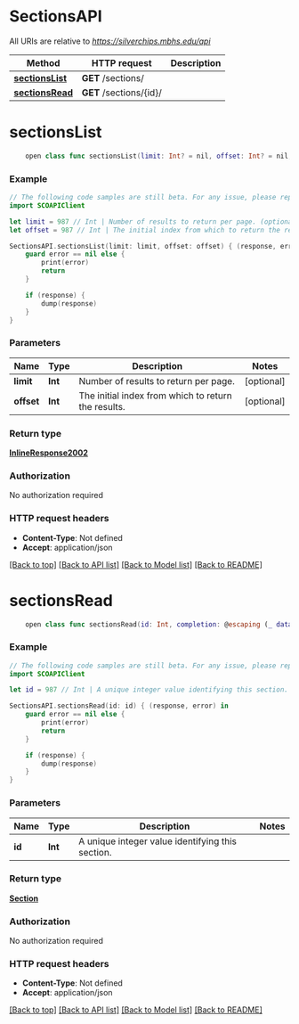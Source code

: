 # SectionsAPI

All URIs are relative to *https://silverchips.mbhs.edu/api*

Method | HTTP request | Description
------------- | ------------- | -------------
[**sectionsList**](SectionsAPI.md#sectionslist) | **GET** /sections/ | 
[**sectionsRead**](SectionsAPI.md#sectionsread) | **GET** /sections/{id}/ | 


# **sectionsList**
```swift
    open class func sectionsList(limit: Int? = nil, offset: Int? = nil, completion: @escaping (_ data: InlineResponse2002?, _ error: Error?) -> Void)
```



### Example 
```swift
// The following code samples are still beta. For any issue, please report via http://github.com/OpenAPITools/openapi-generator/issues/new
import SCOAPIClient

let limit = 987 // Int | Number of results to return per page. (optional)
let offset = 987 // Int | The initial index from which to return the results. (optional)

SectionsAPI.sectionsList(limit: limit, offset: offset) { (response, error) in
    guard error == nil else {
        print(error)
        return
    }

    if (response) {
        dump(response)
    }
}
```

### Parameters

Name | Type | Description  | Notes
------------- | ------------- | ------------- | -------------
 **limit** | **Int** | Number of results to return per page. | [optional] 
 **offset** | **Int** | The initial index from which to return the results. | [optional] 

### Return type

[**InlineResponse2002**](InlineResponse2002.md)

### Authorization

No authorization required

### HTTP request headers

 - **Content-Type**: Not defined
 - **Accept**: application/json

[[Back to top]](#) [[Back to API list]](../README.md#documentation-for-api-endpoints) [[Back to Model list]](../README.md#documentation-for-models) [[Back to README]](../README.md)

# **sectionsRead**
```swift
    open class func sectionsRead(id: Int, completion: @escaping (_ data: Section?, _ error: Error?) -> Void)
```



### Example 
```swift
// The following code samples are still beta. For any issue, please report via http://github.com/OpenAPITools/openapi-generator/issues/new
import SCOAPIClient

let id = 987 // Int | A unique integer value identifying this section.

SectionsAPI.sectionsRead(id: id) { (response, error) in
    guard error == nil else {
        print(error)
        return
    }

    if (response) {
        dump(response)
    }
}
```

### Parameters

Name | Type | Description  | Notes
------------- | ------------- | ------------- | -------------
 **id** | **Int** | A unique integer value identifying this section. | 

### Return type

[**Section**](Section.md)

### Authorization

No authorization required

### HTTP request headers

 - **Content-Type**: Not defined
 - **Accept**: application/json

[[Back to top]](#) [[Back to API list]](../README.md#documentation-for-api-endpoints) [[Back to Model list]](../README.md#documentation-for-models) [[Back to README]](../README.md)

